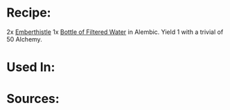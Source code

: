 <!-- TITLE: Large Flame Potion -->
<!-- SUBTITLE: A vial of liquid flame; volatile, but also welcoming.-->

# Recipe:
2x [Emberthistle](emberthistle)
1x [Bottle of Filtered Water](bottle-of-filtered-water) in Alembic.  Yield 1 with a trivial of 50 Alchemy.

# Used In:

# Sources:

